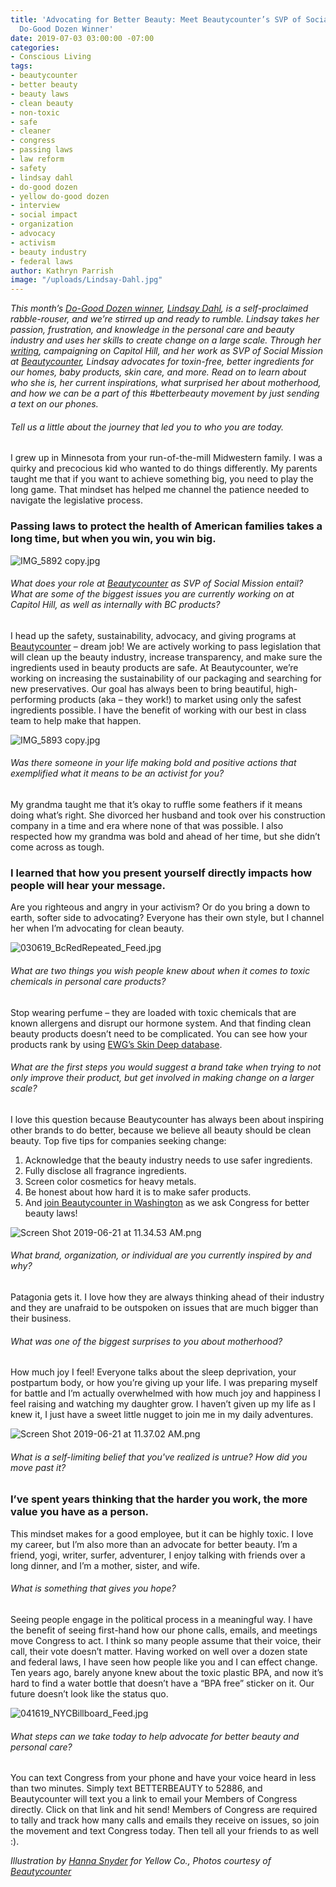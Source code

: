 ```yaml
---
title: 'Advocating for Better Beauty: Meet Beautycounter’s SVP of Social Mission &
  Do-Good Dozen Winner'
date: 2019-07-03 03:00:00 -07:00
categories:
- Conscious Living
tags:
- beautycounter
- better beauty
- beauty laws
- clean beauty
- non-toxic
- safe
- cleaner
- congress
- passing laws
- law reform
- safety
- lindsay dahl
- do-good dozen
- yellow do-good dozen
- interview
- social impact
- organization
- advocacy
- activism
- beauty industry
- federal laws
author: Kathryn Parrish
image: "/uploads/Lindsay-Dahl.jpg"
---
```


_This month’s [Do-Good Dozen winner](https://yellowcollective.lpages.co/do-good-dozen/), [Lindsay Dahl](https://www.instagram.com/beautycounter.hill.nerd/), is a self-proclaimed rabble-rouser, and we’re stirred up and ready to rumble. Lindsay takes her passion, frustration, and knowledge in the personal care and beauty industry and uses her skills to create change on a large scale. Through her [writing](https://lindsaydahl.com/), campaigning on Capitol Hill, and her work as SVP of Social Mission at [Beautycounter](https://www.beautycounter.com/), Lindsay advocates for toxin-free, better ingredients for our homes, baby products, skin care, and more. Read on to learn about who she is, her current inspirations, what surprised her about motherhood, and how we can be a part of this #betterbeauty movement by just sending a text on our phones._   

###### Tell us a little about the journey that led you to who you are today.

I grew up in Minnesota from your run-of-the-mill Midwestern family. I was a quirky and precocious kid who wanted to do things differently. My parents taught me that if you want to achieve something big, you need to play the long game. That mindset has helped me channel the patience needed to navigate the legislative process. 

### Passing laws to protect the health of American families takes a long time, but when you win, you win big.    

![IMG_5892 copy.jpg](/uploads/IMG_5892%20copy.jpg)

###### What does your role at [Beautycounter](https://www.beautycounter.com/) as SVP of Social Mission entail? What are some of the biggest issues you are currently working on at Capitol Hill, as well as internally with BC products? 

I head up the safety, sustainability, advocacy, and giving programs at [Beautycounter](https://www.beautycounter.com/) – dream job! We are actively working to pass legislation that will clean up the beauty industry, increase transparency, and make sure the ingredients used in beauty products are safe. At Beautycounter, we’re working on increasing the sustainability of our packaging and searching for new preservatives. Our goal has always been to bring beautiful, high-performing products (aka – they work!) to market using only the safest ingredients possible. I have the benefit of working with our best in class team to help make that happen. 

![IMG_5893 copy.jpg](/uploads/IMG_5893%20copy.jpg)

###### Was there someone in your life making bold and positive actions that exemplified what it means to be an activist for you? 

My grandma taught me that it’s okay to ruffle some feathers if it means doing what’s right. She divorced her husband and took over his construction company in a time and era where none of that was possible. I also respected how my grandma was bold and ahead of her time, but she didn’t come across as tough. 

### I learned that how you present yourself directly impacts how people will hear your message. 

Are you righteous and angry in your activism? Or do you bring a down to earth, softer side to advocating? Everyone has their own style, but I channel her when I’m advocating for clean beauty. 

![030619_BcRedRepeated_Feed.jpg](/uploads/030619_BcRedRepeated_Feed.jpg)

###### What are two things you wish people knew about when it comes to toxic chemicals in personal care products? 

Stop wearing perfume – they are loaded with toxic chemicals that are known allergens and disrupt our hormone system. And that finding clean beauty products doesn’t need to be complicated. You can see how your products rank by using [EWG’s Skin Deep database](https://www.ewg.org/skindeep/). 

###### What are the first steps you would suggest a brand take when trying to not only improve their product, but get involved in making change on a larger scale? 

I love this question because Beautycounter has always been about inspiring other brands to do better, because we believe all beauty should be clean beauty. Top five tips for companies seeking change: 

1. Acknowledge that the beauty industry needs to use safer ingredients.
2. Fully disclose all fragrance ingredients.
3. Screen color cosmetics for heavy metals.
4. Be honest about how hard it is to make safer products.
5. And [join Beautycounter in Washington](https://www.beautycounter.com/advocacy) as we ask Congress for better beauty laws! 

![Screen Shot 2019-06-21 at 11.34.53 AM.png](/uploads/Screen%20Shot%202019-06-21%20at%2011.34.53%20AM.png)

###### What brand, organization, or individual are you currently inspired by and why?

Patagonia gets it. I love how they are always thinking ahead of their industry and they are unafraid to be outspoken on issues that are much bigger than their business. 

###### What was one of the biggest surprises to you about motherhood? 

How much joy I feel! Everyone talks about the sleep deprivation, your postpartum body, or how you’re giving up your life. I was preparing myself for battle and I’m actually overwhelmed with how much joy and happiness I feel raising and watching my daughter grow. I haven’t given up my life as I knew it, I just have a sweet little nugget to join me in my daily adventures.  

![Screen Shot 2019-06-21 at 11.37.02 AM.png](/uploads/Screen%20Shot%202019-06-21%20at%2011.37.02%20AM.png)

###### What is a self-limiting belief that you've realized is untrue? How did you move past it?

### I’ve spent years thinking that the harder you work, the more value you have as a person. 

This mindset makes for a good employee, but it can be highly toxic. I love my career, but I’m also more than an advocate for better beauty. I’m a friend, yogi, writer, surfer, adventurer, I enjoy talking with friends over a long dinner, and I’m a mother, sister, and wife. 

###### What is something that gives you hope? 

Seeing people engage in the political process in a meaningful way. I have the benefit of seeing first-hand how our phone calls, emails, and meetings move Congress to act. I think so many people assume that their voice, their call, their vote doesn’t matter. Having worked on well over a dozen state and federal laws, I have seen how people like you and I can effect change. Ten years ago, barely anyone knew about the toxic plastic BPA, and now it’s hard to find a water bottle that doesn’t have a “BPA free” sticker on it. Our future doesn’t look like the status quo. 

![041619_NYCBillboard_Feed.jpg](/uploads/041619_NYCBillboard_Feed.jpg)

###### What steps can we take today to help advocate for better beauty and personal care?

You can text Congress from your phone and have your voice heard in less than two minutes. Simply text BETTERBEAUTY to 52886, and Beautycounter will text you a link to email your Members of Congress directly. Click on that link and hit send! Members of Congress are required to tally and track how many calls and emails they receive on issues, so join the movement and text Congress today. Then tell all your friends to as well :).

_Illustration by [Hanna Snyder](http://hancreative.co/) for Yellow Co., Photos courtesy of [Beautycounter](https://www.beautycounter.com/)_